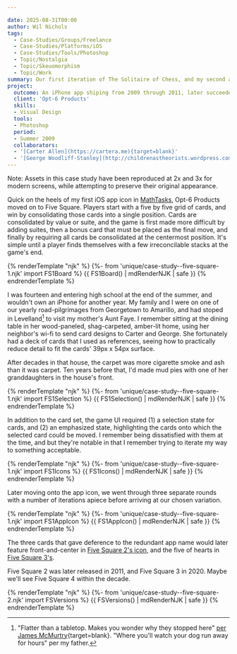 ```yaml
---

date: 2025-08-31T00:00
author: Wil Nichols
tags:
  - Case-Studies/Groups/Freelance
  - Case-Studies/Platforms/iOS
  - Case-Studies/Tools/Photoshop
  - Topic/Nostalgia
  - Topic/Skeuomorphism
  - Topic/Work
summary: Our first iteration of The Solitaire of Chess, and my second app to ship with Opt-6 Products.
project:
  outcome: An iPhone app shiping from 2009 through 2011, later succeeded by [Five Square 2](/five-square-2/){target=blank}
  client: 'Opt-6 Products'
  skills:
  - Visual Design
  tools:
  - Photoshop
  period: 
  - Summer 2009
  collaborators: 
  - '[Carter Allen](https://cartera.me){target=blank}'
  - '[George Woodliff-Stanley](http://childrenastheorists.wordpress.com/){target=blank}'
---
```


<!-- TODO: some kind of "notice" block -->
Note: Assets in this case study have been reproduced at 2x and 3x for modern screens, while attempting to preserve their original appearance. 

Quick on the heels of my first iOS app icon in [MathTasks](/TODO/), Opt-6 Products moved on to Five Square. Players start with a five by five grid of cards, and win by consolidating those cards into a single position. Cards are consolidated by value or suite, and the game is first made more difficult by adding suites, then a bonus card that must be placed as the final move, and finally by requiring all cards be consolidated at the centermost position. It's simple until a player finds themselves with a few irreconcilable stacks at the game's end.

{% renderTemplate "njk" %}
{%- from 'unique/case-study--five-square-1.njk' import FS1Board %}
{{ FS1Board() | mdRenderNJK | safe }}
{% endrenderTemplate %}

I was fourteen and entering high school at the end of the summer, and wouldn't own an iPhone for another year. My family and I were on one of our yearly road-pilgrimages from Georgetown to Amarillo, and had stoped in Levelland[^1] to visit my mother's Aunt Faye. I remember sitting at the dining table in her wood-paneled, shag-carpeted, amber-lit home, using her neighbor's wi-fi to send card designs to Carter and George. She fortunately had a deck of cards that I used as references, seeing how to practically reduce detail to fit the cards' 39px x 54px surface.

After decades in that house, the carpet was more cigarette smoke and ash than it was carpet. Ten years before that, I'd made mud pies with one of her granddaughters in the house's front.

{% renderTemplate "njk" %}
{%- from 'unique/case-study--five-square-1.njk' import FS1Selection %}
{{ FS1Selection() | mdRenderNJK | safe }}
{% endrenderTemplate %}

In addition to the card set, the game UI required (1) a selection state for cards, and (2) an emphasized state, highlighting the cards onto which the selected card could be moved. I remember being dissatisfied with them at the time, and but they're notable in that I remember trying to iterate my way to something acceptable.

{% renderTemplate "njk" %}
{%- from 'unique/case-study--five-square-1.njk' import FS1Icons %}
{{ FS1Icons() | mdRenderNJK | safe }}
{% endrenderTemplate %}

Later moving onto the app icon, we went through three separate rounds with a number of iterations apiece before arriving at our chosen variation.

{% renderTemplate "njk" %}
{%- from 'unique/case-study--five-square-1.njk' import FS1AppIcon %}
{{ FS1AppIcon() | mdRenderNJK | safe }}
{% endrenderTemplate %}

The three cards that gave deference to the redundant app name would later feature front-and-center in [Five Square 2's icon](/TODO/), and the five of hearts in [Five Square 3's](/TODO/).

Five Square 2 was later released in 2011, and Five Square 3 in 2020. Maybe we'll see Five Square 4 within the decade. 

{% renderTemplate "njk" %}
{%- from 'unique/case-study--five-square-2.njk' import FSVersions %}
{{ FSVersions() | mdRenderNJK | safe }}
{% endrenderTemplate %}


[^1]: "Flatter than a tabletop. Makes you wonder why they stopped here" [per James McMurtry](https://youtu.be/L-D824LHti4?si=ATKP3uXP-39fZXX7){target=blank}. "Where you'll watch your dog run away for hours" per my father.